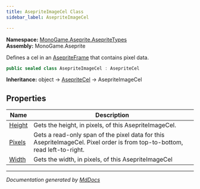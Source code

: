 ```yaml
---
title: AsepriteImageCel Class
sidebar_label: AsepriteImageCel

---
```


**Namespace:** [MonoGame.Aseprite.AsepriteTypes](../)  
**Assembly:** MonoGame.Aseprite

Defines a cel in an [AsepriteFrame](../AsepriteFrame/) that contains pixel data.

```csharp
public sealed class AsepriteImageCel : AsepriteCel
```

**Inheritance:** object → [AsepriteCel](../AsepriteCel/) → AsepriteImageCel

## Properties

| Name                           | Description                                                                                                                      |
| ------------------------------ | -------------------------------------------------------------------------------------------------------------------------------- |
| [Height](Properties/Height.md) | Gets the height, in pixels, of this AsepriteImageCel.                                                                            |
| [Pixels](Properties/Pixels.md) | Gets a read\-only span of the pixel data for this AsepriteImageCel.  Pixel order is from  top\-to\-bottom, read left\-to\-right. |
| [Width](Properties/Width.md)   | Gets the width, in pixels, of this AsepriteImageCel                                                                              |

___

*Documentation generated by [MdDocs](https://github.com/ap0llo/mddocs)*
